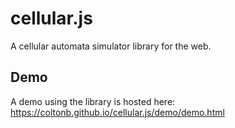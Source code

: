 # cellular.js

A cellular automata simulator library for the web.

## Demo

A demo using the library is hosted here: https://coltonb.github.io/cellular.js/demo/demo.html
